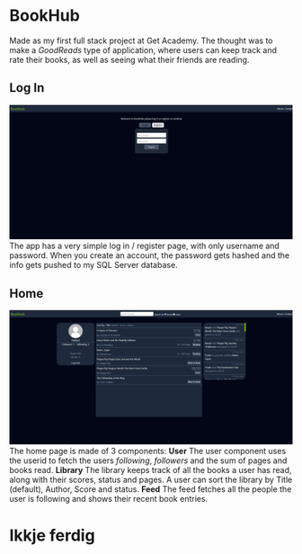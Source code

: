 # BookHub
Made as my first full stack project at Get Academy. 
The thought was to make a *GoodReads* type of application, where users can keep track and rate their books, as well as seeing what their friends are reading.
## Log In
![Log In Page](/screenshots/LogIn.png?raw=true)
The app has a very simple log in / register page, with only username and password. 
When you create an account, the password gets hashed and the info gets pushed to my SQL Server database.
## Home
![Home Page](/screenshots/Home.png?raw=true)
The home page is made of 3 components:
**User**
The user component uses the userid to fetch the users *following*, *followers* and the sum of pages and books read.
**Library**
The library keeps track of all the books a user has read, along with their scores, status and pages. 
A user can sort the library by Title (default), Author, Score and status.
**Feed**
The feed fetches all the people the user is following and shows their recent book entries. 



# Ikkje ferdig